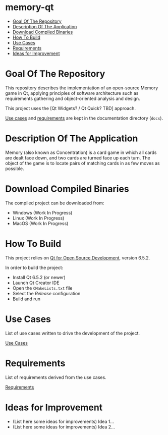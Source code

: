 <!-- omit in toc -->
# memory-qt

- [Goal Of The Repository](#goal-of-the-repository)
- [Description Of The Application](#description-of-the-application)
- [Download Compiled Binaries](#download-compiled-binaries)
- [How To Build](#how-to-build)
- [Use Cases](#use-cases)
- [Requirements](#requirements)
- [Ideas for Improvement](#ideas-for-improvement)


# Goal Of The Repository

This repository describes the implementation of an open-source Memory game in Qt, applying principles of software architecture such as requirements gathering and object-oriented analysis and design.

This project uses the [Qt Widgets? / Qt Quick? TBD] approach.

[Use cases](#use-cases) and [requirements](#requirements) are kept in the documentation directory (`docs`).

# Description Of The Application

Memory (also known as Concentration) is a card game in which all cards are dealt face down, and two cards are turned face up each turn. The object of the game is to locate pairs of matching cards in as few moves as possible.

# Download Compiled Binaries

The compiled project can be downloaded from:
- Windows (Work In Progress)
- Linux (Work In Progress)
- MacOS (Work In Progress)


# How To Build

This project relies on [Qt for Open Source Development](https://www.qt.io/download-open-source), version 6.5.2.

In order to build the project:

- Install Qt 6.5.2 (or newer)
- Launch Qt Creator IDE
- Open the `CMakeLists.txt` file
- Select the *Release* configuration
- Build and run


# Use Cases

List of use cases written to drive the development of the project.

[Use Cases](./docs/use_cases.md)


# Requirements

List of requirements derived from the use cases.

[Requirements](./docs/requirements.md)


# Ideas for Improvement

- (List here some ideas for improvements) Idea 1...
- (List here some ideas for improvements) Idea 2...